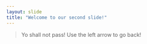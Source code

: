 ```yaml
---
layout: slide
title: "Welcome to our second slide!"
---
```

> Yo shall not pass!
Use the left arrow to go back!
